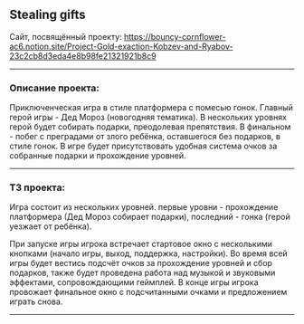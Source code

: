 ## Stealing gifts

Сайт, посвящённый проекту:
https://bouncy-cornflower-ac6.notion.site/Project-Gold-exaction-Kobzev-and-Ryabov-23c2cb8d3eda4e8b98fe21321921b8c9

____ 
### Описание проекта: 
Приключенческая игра в стиле платформера с помесью гонок. 
Главный герой игры - Дед Мороз (новогодняя тематика). В нескольких уровнях герой  будет собирать подарки, преодолевая препятствия. В финальном  - побег с преградами от злого ребёнка, оставшегося без подарков, в стиле гонок. В игре будет присутствовать удобная система очков за собранные подарки и прохождение уровней. 
____
### ТЗ проекта:
Игра состоит из нескольких уровней. первые уровни - прохождение платформера (Дед Мороз собирает подарки), последний - гонка (герой уезжает от ребёнка).

При запуске игры игрока встречает стартовое окно с несколькими кнопками (начало игры, выход, поддержка, настройки). Во время всей игры будет вестись подсчёт очков за прохождение уровней и сбор подарков, также будет проведена работа над музыкой и звуковыми эффектами, сопровождающими геймплей. В конце игры игрока провожает финальное окно с подсчитанными очками и предложением играть снова.
____

